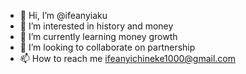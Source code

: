 - 👋 Hi, I’m @ifeanyiaku
- 👀 I’m interested in history and money
- 🌱 I’m currently learning money growth
- 💞️ I’m looking to collaborate on partnership
- 📫 How to reach me ifeanyichineke1000@gmail.com

<!---
ifeanyiaku/ifeanyiaku is a ✨ special ✨ repository because its `README.md` (this file) appears on your GitHub profile.
You can click the Preview link to take a look at your changes.
--->
